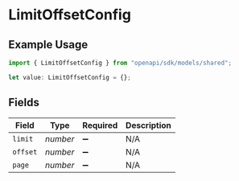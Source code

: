 # LimitOffsetConfig

## Example Usage

```typescript
import { LimitOffsetConfig } from "openapi/sdk/models/shared";

let value: LimitOffsetConfig = {};
```

## Fields

| Field              | Type               | Required           | Description        |
| ------------------ | ------------------ | ------------------ | ------------------ |
| `limit`            | *number*           | :heavy_minus_sign: | N/A                |
| `offset`           | *number*           | :heavy_minus_sign: | N/A                |
| `page`             | *number*           | :heavy_minus_sign: | N/A                |